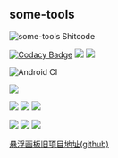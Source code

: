 some-tools
----------------
![some-tools Shitcode](https://img.shields.io/static/v1?label=some-tools&message=Shitcode&color=7B5804)


[![Codacy Badge](https://api.codacy.com/project/badge/Grade/931b7e3905cc49448a14cebf432a6396)](https://app.codacy.com/gh/bczhc/some-tools?utm_source=github.com&utm_medium=referral&utm_content=bczhc/some-tools&utm_campaign=Badge_Grade)
[![](https://img.shields.io/lgtm/grade/java/github/bczhc/some-tools)](https://lgtm.com/projects/g/bczhc/some-tools/context:java)
[![](https://img.shields.io/lgtm/alerts/github/bczhc/some-tools)](https://lgtm.com/projects/g/bczhc/some-tools/alerts/?mode=list)

![Android CI](https://github.com/bczhc/some-tools/workflows/Android%20CI/badge.svg)

![](https://img.shields.io/github/stars/bczhc/some-tools?style=flat-square)

![](https://img.shields.io/github/commit-activity/y/bczhc/some-tools?style=flat-square)
![](https://img.shields.io/github/commit-activity/m/bczhc/some-tools?style=flat-square)
![](https://img.shields.io/github/commit-activity/w/bczhc/some-tools?style=flat-square)

![](https://img.shields.io/github/languages/count/bczhc/some-tools?style=flat-square)
![](https://img.shields.io/github/repo-size/bczhc/some-tools?style=flat-square)
[![](https://img.shields.io/github/issues-closed-raw/bczhc/some-tools?color=red&style=flat-square)](https://github.com/bczhc/some-tools/issues?q=is%3Aissue+is%3Aclosed)

[悬浮画板旧项目地址\(github\)](https://github.com/bczhc/FloatingBoard)
